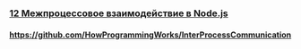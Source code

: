 ### [12 Межпроцессовое взаимодействие в Node.js](https://www.youtube.com/watch?v=2OXWZFMvfbc)

#### https://github.com/HowProgrammingWorks/InterProcessCommunication

